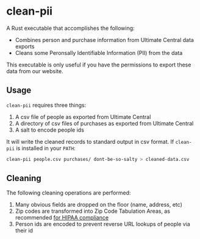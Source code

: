# clean-pii

A Rust executable that accomplishes the following:

- Combines person and purchase information from Ultimate Central data exports
- Cleans some Peronsally Identifiable Information (PII) from the data

This executable is only useful if you have the permissions to export these data from our website.

## Usage

`clean-pii` requires three things:

1. A csv file of people as exported from Ultimate Central
2. A directory of csv files of purchases as exported from Ultimate Central
3. A salt to encode people ids

It will write the cleaned records to standard output in csv format.
If `clean-pii` is installed in your `PATH`:

```bash
clean-pii people.csv purchases/ dont-be-so-salty > cleaned-data.csv
```

## Cleaning

The following cleaning operations are performed:

1. Many obvious fields are dropped on the floor (name, address, etc)
2. Zip codes are transformed into Zip Code Tabulation Areas, as recommended [for HIPAA compliance](https://www.hhs.gov/hipaa/for-professionals/privacy/special-topics/de-identification/index.html#zip)
3. Person ids are encoded to prevent reverse URL lookups of people via their id
